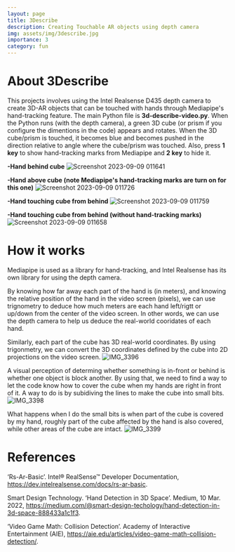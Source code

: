 ```yaml
---
layout: page
title: 3Describe
description: Creating Touchable AR objects using depth camera
img: assets/img/3describe.jpg
importance: 3
category: fun
---
```


# About 3Describe
This projects involves using the Intel Realsense D435 depth camera to create 3D-AR objects that can be touched with hands through Mediapipe's hand-tracking feature. The main Python file is **3d-describe-video.py**. When the Python runs (with the depth camera), a green 3D cube (or prism if you configure the dimentions in the code) appears and rotates. When the 3D cube/prism is touched, it becomes blue and becomes pushed in the direction relative to angle where the cube/prism was touched. Also, press **1 key** to show hand-tracking marks from Mediapipe and **2 key** to hide it.

**-Hand behind cube**
![Screenshot 2023-09-09 011641](https://github.com/comrademan/3Describe/assets/85780191/f5e00067-0fce-43f8-9eff-86bd3ea5b07b)

**-Hand above cube (note Mediapipe's hand-tracking marks are turn on for this one)**
![Screenshot 2023-09-09 011726](https://github.com/comrademan/3Describe/assets/85780191/43d55950-21c0-40f4-b48c-5e2d7b3b3ea9)

**-Hand touching cube from behind**
![Screenshot 2023-09-09 011759](https://github.com/comrademan/3Describe/assets/85780191/099122d4-46fb-42b6-9142-35e82e9eaf7a)

**-Hand touching cube from behind (without hand-tracking marks)**
![Screenshot 2023-09-09 011658](https://github.com/comrademan/3Describe/assets/85780191/deff0af9-b401-4650-b65e-0f1ff256fafe)

# How it works
Mediapipe is used as a library for hand-tracking, and Intel Realsense has its own library for using the depth camera.

By knowing how far away each part of the hand is (in meters), and knowing the relative position of the hand in the video screen (pixels), we can use trignometry to deduce how much meters are each hand left/rigtt or up/down from the center of the video screen. In other words, we can use the depth camera to help us deduce the real-world cooridates of each hand.

Similarly, each part of the cube has 3D real-world coordinates. By using trigonmetry, we can convert the 3D coordinates defined by the cube into 2D projections on the video screen.
![IMG_3396](https://github.com/comrademan/3Describe/assets/85780191/f8aa484c-df8a-47aa-ab51-e2ec3fea9b1a)

A visual perception of determing whether something is in-front or behind is whether one object is block another. By using that, we need to find a way to let the code know how to cover the cube when my hands are right in front of it. A way to do is by subidiving the lines to make the cube into small bits.
![IMG_3398](https://github.com/comrademan/3Describe/assets/85780191/2c92dd15-040a-4b80-8ace-d514db14b489)

What happens when I do the small bits is when part of the cube is covered by my hand, roughly part of the cube affected by the hand is also covered, while other areas of the cube are intact. 
![IMG_3399](https://github.com/comrademan/3Describe/assets/85780191/5bc4d3dd-a962-493f-a291-38786200b68b)




# References
‘Rs-Ar-Basic’. Intel® RealSense™ Developer Documentation, https://dev.intelrealsense.com/docs/rs-ar-basic. 

Smart Design Technology. ‘Hand Detection in 3D Space’. Medium, 10 Mar. 2022, https://medium.com/@smart-design-techology/hand-detection-in-3d-space-888433a1c1f3.

‘Video Game Math: Collision Detection’. Academy of Interactive Entertainment (AIE), https://aie.edu/articles/video-game-math-collision-detection/.